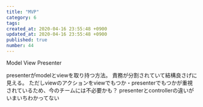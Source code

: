 ```yaml
---
title: "MVP"
category: 6
tags: 
created_at: 2020-04-16 23:55:48 +0900
updated_at: 2020-04-16 23:55:48 +0900
published: true
number: 44
---
```


Model View Presenter

presenterがmodelとviewを取り持つ方法。
責務が分割されていて結構良さげに見える。
ただしviewのアクションをviewでもつか・presenterでもつかが重視されているため、今のチームには不必要かも？
presenterとcontrollerの違いがいまいちわかってない
